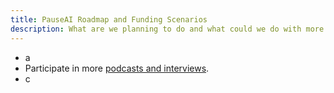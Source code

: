 ```yaml
---
title: PauseAI Roadmap and Funding Scenarios
description: What are we planning to do and what could we do with more funding?
---
```

- a
- Participate in more [podcasts and interviews](/press).
- c
